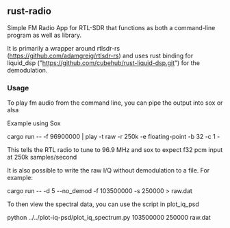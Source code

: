 ## rust-radio

Simple FM Radio App for RTL-SDR that functions as both a command-line program as well as library. 

It is primarily a wrapper around rtlsdr-rs (https://github.com/adamgreig/rtlsdr-rs) and uses rust binding for liquid_dsp ("https://github.com/cubehub/rust-liquid-dsp.git") for the demodulation.

### Usage

To play fm audio from the command line, you can pipe the output into sox or alsa

Example using Sox

cargo run -- -f 96900000 | play -t raw -r 250k -e floating-point -b 32 -c 1 -

This tells the RTL radio to tune to 96.9 MHz and sox to expect f32 pcm input at 250k samples/second

It is also possible to write the raw I/Q without demodulation to a file. For example:

cargo run -- -d 5 --no_demod -f 103500000 -s 250000 > raw.dat

To then view the spectral data, you can use the script in plot_iq_psd

python ../../plot-iq-psd/plot_iq_spectrum.py 103500000 250000 raw.dat
